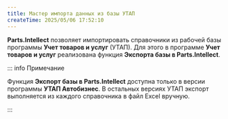 ```yaml
---
title: Мастер импорта данных из базы УТАП
createTime: 2025/05/06 17:52:10
---
```

**Parts.Intellect** позволяет импортировать справочники из рабочей базы программы **Учет товаров и услуг** (УТАП). Для этого в программе **Учет товаров и услуг** реализована функция **Экспорта базы в Parts.Intellect**.

::: info Примечание

Функция **Экспорт базы в Parts.Intellect** доступна только в версии программы **УТАП Автобизнес**. В остальных версиях УТАП экспорт выполняется из каждого справочника в файл Excel вручную.

:::



